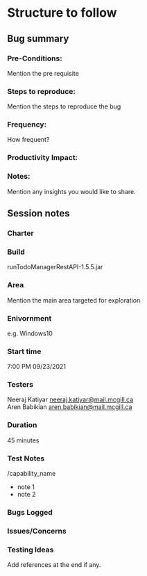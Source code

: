 # Structure to follow 

## Bug summary  

### Pre-Conditions: 
 Mention the pre requisite
### Steps to reproduce: 
Mention the steps to reproduce the bug
### Frequency: 
How frequent?
### Productivity Impact: 

### Notes: 
Mention any insights you would like to share.

## Session notes

### Charter

 

### Build 

runTodoManagerRestAPI-1.5.5.jar

### Area 
Mention the main area targeted for exploration
 

### Enivornment 
e.g. Windows10 

### Start time 
7:00 PM 09/23/2021

### Testers 
Neeraj Katiyar  neeraj.katiyar@mail.mcgill.ca 
<br>
Aren Babikian   aren.babikian@mail.mcgill.ca

### Duration  
45 minutes 


### Test Notes 
/capability_name
* note 1 
* note 2

### Bugs Logged

### Issues/Concerns

### Testing Ideas

Add references at the end if any.

  


 
